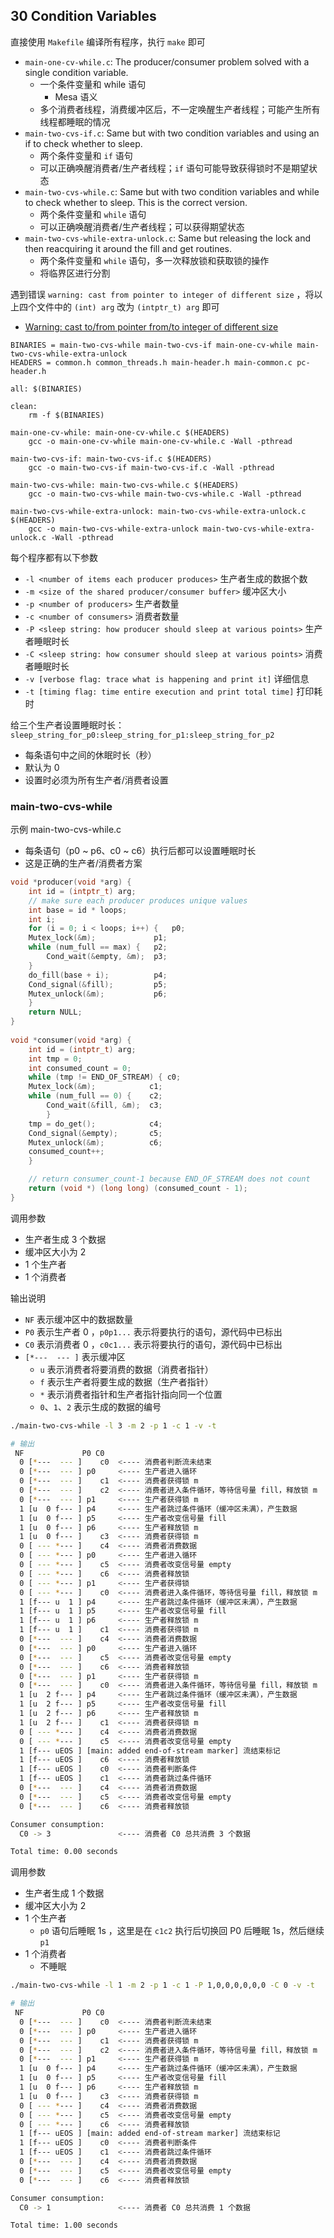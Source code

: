 ## 30 Condition Variables

直接使用 `Makefile` 编译所有程序，执行 `make` 即可
- `main-one-cv-while.c`: The producer/consumer problem solved with a single condition variable.
  - 一个条件变量和 while 语句
    - Mesa 语义
  - 多个消费者线程，消费缓冲区后，不一定唤醒生产者线程；可能产生所有线程都睡眠的情况
- `main-two-cvs-if.c`: Same but with two condition variables and using an if to check whether to sleep.
  - 两个条件变量和 `if` 语句
  - 可以正确唤醒消费者/生产者线程；`if` 语句可能导致获得锁时不是期望状态
- `main-two-cvs-while.c`: Same but with two condition variables and while to check whether to sleep. This is the correct version.
  - 两个条件变量和 `while` 语句
  - 可以正确唤醒消费者/生产者线程；可以获得期望状态
- `main-two-cvs-while-extra-unlock.c`: Same but releasing the lock and then reacquiring it around the fill and get routines.
  - 两个条件变量和 `while` 语句，多一次释放锁和获取锁的操作
  - 将临界区进行分割

遇到错误 `warning: cast from pointer to integer of different size` ，将以上四个文件中的 `(int) arg` 改为 `(intptr_t) arg` 即可
- [Warning: cast to/from pointer from/to integer of different size](https://stackoverflow.com/questions/21323628/warning-cast-to-from-pointer-from-to-integer-of-different-size)

```
BINARIES = main-two-cvs-while main-two-cvs-if main-one-cv-while main-two-cvs-while-extra-unlock
HEADERS = common.h common_threads.h main-header.h main-common.c pc-header.h

all: $(BINARIES)

clean:
	rm -f $(BINARIES)

main-one-cv-while: main-one-cv-while.c $(HEADERS)
	gcc -o main-one-cv-while main-one-cv-while.c -Wall -pthread

main-two-cvs-if: main-two-cvs-if.c $(HEADERS)
	gcc -o main-two-cvs-if main-two-cvs-if.c -Wall -pthread

main-two-cvs-while: main-two-cvs-while.c $(HEADERS)
	gcc -o main-two-cvs-while main-two-cvs-while.c -Wall -pthread

main-two-cvs-while-extra-unlock: main-two-cvs-while-extra-unlock.c $(HEADERS)
	gcc -o main-two-cvs-while-extra-unlock main-two-cvs-while-extra-unlock.c -Wall -pthread
```

每个程序都有以下参数
- `-l <number of items each producer produces>` 生产者生成的数据个数
- `-m <size of the shared producer/consumer buffer>` 缓冲区大小
- `-p <number of producers>` 生产者数量
- `-c <number of consumers>` 消费者数量
- `-P <sleep string: how producer should sleep at various points>` 生产者睡眠时长
- `-C <sleep string: how consumer should sleep at various points>` 消费者睡眠时长
- `-v [verbose flag: trace what is happening and print it]` 详细信息
- `-t [timing flag: time entire execution and print total time]` 打印耗时

给三个生产者设置睡眠时长： `sleep_string_for_p0:sleep_string_for_p1:sleep_string_for_p2`
- 每条语句中之间的休眠时长（秒）
- 默认为 0
- 设置时必须为所有生产者/消费者设置

### main-two-cvs-while

示例 main-two-cvs-while.c
- 每条语句（p0 ~ p6、c0 ~ c6）执行后都可以设置睡眠时长
- 这是正确的生产者/消费者方案

```c
void *producer(void *arg) {
    int id = (intptr_t) arg;
    // make sure each producer produces unique values
    int base = id * loops; 
    int i;
    for (i = 0; i < loops; i++) {   p0;
	Mutex_lock(&m);             p1;
	while (num_full == max) {   p2;
	    Cond_wait(&empty, &m);  p3;
	}
	do_fill(base + i);          p4;
	Cond_signal(&fill);         p5;
	Mutex_unlock(&m);           p6;
    }
    return NULL;
}
                                                                               
void *consumer(void *arg) {
    int id = (intptr_t) arg;
    int tmp = 0;
    int consumed_count = 0;
    while (tmp != END_OF_STREAM) { c0;
	Mutex_lock(&m);            c1;
	while (num_full == 0) {    c2;
	    Cond_wait(&fill, &m);  c3;
        }
	tmp = do_get();            c4;
	Cond_signal(&empty);       c5;
	Mutex_unlock(&m);          c6;
	consumed_count++;
    }

    // return consumer_count-1 because END_OF_STREAM does not count
    return (void *) (long long) (consumed_count - 1);
}
```

调用参数
- 生产者生成 3 个数据
- 缓冲区大小为 2
- 1 个生产者
- 1 个消费者

输出说明
- `NF` 表示缓冲区中的数据数量
- `P0` 表示生产者 0 ，`p0p1...` 表示将要执行的语句，源代码中已标出
- `C0` 表示消费者 0 ，`c0c1...` 表示将要执行的语句，源代码中已标出
- `[*---  --- ]` 表示缓冲区
  - `u` 表示消费者将要消费的数据（消费者指针）
  - `f` 表示生产者将要生成的数据（生产者指针）
  - `*` 表示消费者指针和生产者指针指向同一个位置
  - `0`、`1`、`2` 表示生成的数据的编号

```bash
./main-two-cvs-while -l 3 -m 2 -p 1 -c 1 -v -t

# 输出
 NF             P0 C0 
  0 [*---  --- ]    c0  <---- 消费者判断流未结束
  0 [*---  --- ] p0     <---- 生产者进入循环
  0 [*---  --- ]    c1  <---- 消费者获得锁 m
  0 [*---  --- ]    c2  <---- 消费者进入条件循环，等待信号量 fill，释放锁 m
  0 [*---  --- ] p1     <---- 生产者获得锁 m
  1 [u  0 f--- ] p4     <---- 生产者跳过条件循环（缓冲区未满），产生数据
  1 [u  0 f--- ] p5     <---- 生产者改变信号量 fill
  1 [u  0 f--- ] p6     <---- 生产者释放锁 m
  1 [u  0 f--- ]    c3  <---- 消费者获得锁 m
  0 [ --- *--- ]    c4  <---- 消费者消费数据
  0 [ --- *--- ] p0     <---- 生产者进入循环
  0 [ --- *--- ]    c5  <---- 消费者改变信号量 empty
  0 [ --- *--- ]    c6  <---- 消费者释放锁
  0 [ --- *--- ] p1     <---- 生产者获得锁
  0 [ --- *--- ]    c0  <---- 消费者进入条件循环，等待信号量 fill，释放锁 m
  1 [f--- u  1 ] p4     <---- 生产者跳过条件循环（缓冲区未满），产生数据
  1 [f--- u  1 ] p5     <---- 生产者改变信号量 fill
  1 [f--- u  1 ] p6     <---- 生产者释放锁 m
  1 [f--- u  1 ]    c1  <---- 消费者获得锁 m
  0 [*---  --- ]    c4  <---- 消费者消费数据
  0 [*---  --- ] p0     <---- 生产者进入循环
  0 [*---  --- ]    c5  <---- 消费者改变信号量 empty
  0 [*---  --- ]    c6  <---- 消费者释放锁
  0 [*---  --- ] p1     <---- 生产者获得锁 m
  0 [*---  --- ]    c0  <---- 消费者进入条件循环，等待信号量 fill，释放锁 m
  1 [u  2 f--- ] p4     <---- 生产者跳过条件循环（缓冲区未满），产生数据
  1 [u  2 f--- ] p5     <---- 生产者改变信号量 fill
  1 [u  2 f--- ] p6     <---- 生产者释放锁 m
  1 [u  2 f--- ]    c1  <---- 消费者获得锁 m
  0 [ --- *--- ]    c4  <---- 消费者消费数据
  0 [ --- *--- ]    c5  <---- 消费者改变信号量 empty
  1 [f--- uEOS ] [main: added end-of-stream marker] 流结束标记
  1 [f--- uEOS ]    c6  <---- 消费者释放锁
  1 [f--- uEOS ]    c0  <---- 消费者判断条件
  1 [f--- uEOS ]    c1  <---- 消费者跳过条件循环
  0 [*---  --- ]    c4  <---- 消费者消费数据
  0 [*---  --- ]    c5  <---- 消费者改变信号量 empty
  0 [*---  --- ]    c6  <---- 消费者释放锁

Consumer consumption:
  C0 -> 3               <---- 消费者 C0 总共消费 3 个数据

Total time: 0.00 seconds
```

调用参数
- 生产者生成 1 个数据
- 缓冲区大小为 2
- 1 个生产者
  - `p0` 语句后睡眠 1s ，这里是在 `c1c2` 执行后切换回 P0 后睡眠 1s，然后继续 `p1`
- 1 个消费者
  - 不睡眠

```bash
./main-two-cvs-while -l 1 -m 2 -p 1 -c 1 -P 1,0,0,0,0,0,0 -C 0 -v -t

# 输出
 NF             P0 C0 
  0 [*---  --- ]    c0  <---- 消费者判断流未结束
  0 [*---  --- ] p0     <---- 生产者进入循环
  0 [*---  --- ]    c1  <---- 消费者获得锁 m
  0 [*---  --- ]    c2  <---- 消费者进入条件循环，等待信号量 fill，释放锁 m
  0 [*---  --- ] p1     <---- 生产者获得锁 m
  1 [u  0 f--- ] p4     <---- 生产者跳过条件循环（缓冲区未满），产生数据
  1 [u  0 f--- ] p5     <---- 生产者改变信号量 fill
  1 [u  0 f--- ] p6     <---- 生产者释放锁 m
  1 [u  0 f--- ]    c3  <---- 消费者获得锁 m
  0 [ --- *--- ]    c4  <---- 消费者消费数据
  0 [ --- *--- ]    c5  <---- 消费者改变信号量 empty
  0 [ --- *--- ]    c6  <---- 消费者释放锁
  1 [f--- uEOS ] [main: added end-of-stream marker] 流结束标记
  1 [f--- uEOS ]    c0  <---- 消费者判断条件
  1 [f--- uEOS ]    c1  <---- 消费者跳过条件循环
  0 [*---  --- ]    c4  <---- 消费者消费数据
  0 [*---  --- ]    c5  <---- 消费者改变信号量 empty
  0 [*---  --- ]    c6  <---- 消费者释放锁

Consumer consumption:
  C0 -> 1               <---- 消费者 C0 总共消费 1 个数据

Total time: 1.00 seconds
```